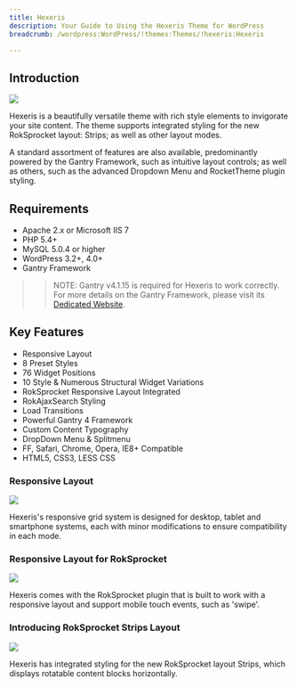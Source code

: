 ```yaml
---
title: Hexeris
description: Your Guide to Using the Hexeris Theme for WordPress
breadcrumb: /wordpress:WordPress/!themes:Themes/!hexeris:Hexeris

---
```


Introduction
-----

![][Hexeris]

Hexeris is a beautifully versatile theme with rich style elements to invigorate your site content. The theme supports integrated styling for the new RokSprocket layout: Strips; as well as other layout modes.

A standard assortment of features are also available, predominantly powered by the Gantry Framework, such as intuitive layout controls; as well as others, such as the advanced Dropdown Menu and RocketTheme plugin styling.

Requirements
-----

* Apache 2.x or Microsoft IIS 7
* PHP 5.4+
* MySQL 5.0.4 or higher
* WordPress 3.2+, 4.0+
* Gantry Framework

>> NOTE: Gantry v4.1.15 is required for Hexeris to work correctly. For more details on the Gantry Framework, please visit its [Dedicated Website][gantry].

Key Features
-----

* Responsive Layout
* 8 Preset Styles
* 76 Widget Positions
* 10 Style & Numerous Structural Widget Variations
* RokSprocket Responsive Layout Integrated
* RokAjaxSearch Styling
* Load Transitions
* Powerful Gantry 4 Framework
* Custom Content Typography
* DropDown Menu & Splitmenu
* FF, Safari, Chrome, Opera, IE8+ Compatible
* HTML5, CSS3, LESS CSS

### Responsive Layout

![][responsive]

Hexeris's responsive grid system is designed for desktop, tablet and smartphone systems, each with minor modifications to ensure compatibility in each mode.

### Responsive Layout for RokSprocket

![][roksprocket]

Hexeris comes with the RokSprocket plugin that is built to work with a responsive layout and support mobile touch events, such as 'swipe'.

### Introducing RokSprocket Strips Layout

![][strips]

Hexeris has integrated styling for the new RokSprocket layout Strips, which displays rotatable content blocks horizontally.

[gantry]: http://gantry.org/
[gantry_install]: ../../start/gantry.md
[download]: http://www.rockettheme.com/wordpress-downloads/club/3516-Hexeris
[Hexeris]: assets/hexeris.jpeg
[responsive]: assets/responsive.jpg
[roksprocket]: assets/roksprocket.jpg
[filezilla]: https://filezilla-project.org
[launcher]: ../../start/rocketlauncher.md
[strips]: assets/roksprocket_strips.jpg